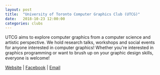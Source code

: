 ```yaml
---
layout: post
title:  "University of Toronto Computer Graphics Club (UTCG)"
date:   2018-10-23 12:00:00
categories: clubs
---
```


UTCG aims to explore computer graphics from a computer science and artistic perspective. We hold research talks, workshops and social events for anyone interested in computer graphics! Whether you're interested in graphics programming or want to brush up on your graphic design skills, everyone is welcome!

[Website](http://utcg.club) |
[Facebook](http://www.facebook.com/UTComputerGraphics) |
[Email](utcomputergraphics@gmail.com)